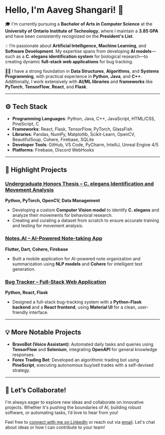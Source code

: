 # Hello, I'm Aaveg Shangari! 👋

🎓 I'm currently pursuing a **Bachelor of Arts in Computer Science** at the **University of Ontario Institute of Technology**, where I maintain a **3.85 GPA** and have been consistently recognized on the **President's List**.

💡 I’m passionate about **Artificial Intelligence, Machine Learning**, and **Software Development**. My expertise spans from developing **AI models**—such as a **C. elegans identification system** for biological research—to creating dynamic **full-stack web applications** for bug tracking.

👨‍🏫 I have a strong foundation in **Data Structures**, **Algorithms**, and **Systems Programming**, with practical experience in **Python**, **Java**, and **C++**. Additionally, I work extensively with **AI/ML libraries** and **frameworks** like **PyTorch**, **TensorFlow**, **React**, and **Flask**.

---

## ⚙️ Tech Stack

- **Programming Languages**: Python, Java, C++, JavaScript, HTML/CSS, PineScript, C
- **Frameworks**: React, Flask, TensorFlow, PyTorch, GlassFish
- **Libraries**: Pandas, NumPy, Matplotlib, Scikit-Learn, OpenCV, BeautifulSoup, Cohere, Firebase, SQLite
- **Developer Tools**: GitHub, VS Code, PyCharm, IntelliJ, Unreal Engine 4/5
- **Platforms**: Firebase, Discord WebHooks

---

## 🚀 Highlight Projects

### [**Undergraduate Honors Thesis – C. elegans Identification and Movement Analysis**](link-to-project)  
**Python, PyTorch, OpenCV, Data Management**  
- Developing a custom **Computer Vision model** to identify **C. elegans** and analyze their movements for behavioral research.
- Creating and curating a dataset from scratch to ensure accurate training and testing for movement analysis.

### [**Notes.AI – AI-Powered Note-taking App**]([link-to-project](https://github.com/AviShangari/Kanjou))  
**Flutter, Dart, Cohere, Firebase**  
- Built a mobile application for AI-powered note organization and summarization using **NLP models** and **Cohere** for intelligent text generation.

### [**Bug Tracker – Full-Stack Web Application**]([link-to-project](https://github.com/AviShangari/BugTracker))  
**Python, React, Flask**  
- Designed a full-stack bug-tracking system with a **Python-Flask backend** and a **React frontend**, using **Material UI** for a clean, user-friendly interface.

---

## 💡 More Notable Projects
- **BravoBot (Voice Assistant)**: Automated daily tasks and queries using **TensorFlow** and **Selenium**, integrating **OpenAPI** for general knowledge responses.
- **Forex Trading Bot**: Developed an algorithmic trading bot using **PineScript**, executing autonomous buy/sell trades with a self-devised strategy.

---

## 🤝 Let’s Collaborate!

I'm always eager to explore new ideas and collaborate on innovative projects. Whether it's pushing the boundaries of AI, building robust software, or automating tasks, I’d love to hear from you!

Feel free to [connect with me on LinkedIn](https://linkedin.com/in/aaveg-shangari) or reach out via [email](mailto:shangariaaveg@gmail.com). Let's chat about ideas or how I can contribute to your team!
